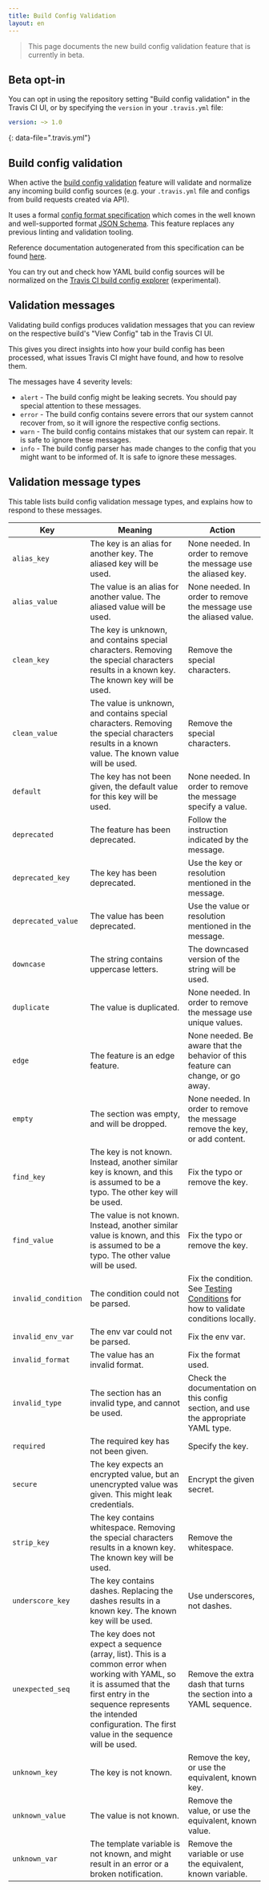 ```yaml
---
title: Build Config Validation
layout: en
---
```


<blockquote class="beta">
  <p>
    This page documents the new build config validation feature that is currently in beta.
  </p>
</blockquote>


## Beta opt-in

You can opt in using the repository setting "Build config validation" in the
Travis CI UI, or by specifying the `version` in your `.travis.yml` file:

```yaml
version: ~> 1.0
```
{: data-file=".travis.yml"}

## Build config validation

When active the [build config validation](https://github.com/travis-ci/travis-yml)
feature will validate and normalize any incoming build config sources (e.g.
your `.travis.yml` file and configs from build requests created via API).

It uses a formal [config format specification](https://github.com/travis-ci/travis-yml/blob/master/schema.json)
which comes in the well known and well-supported format [JSON Schema](https://json-schema.org/).
This feature replaces any previous linting and validation tooling.

Reference documentation autogenerated from this specification can be found
[here](http://config.travis-ci.com).

You can try out and check how YAML build config sources will be normalized
on the [Travis CI build config explorer](http://config.travis-ci.com/explore)
(experimental).

## Validation messages

Validating build configs produces validation messages that you can review
on the respective build's "View Config" tab in the Travis CI UI.

This gives you direct insights into how your build config has been processed,
what issues Travis CI might have found, and how to resolve them.

The messages have 4 severity levels:

* `alert` - The build config might be leaking secrets. You should pay special attention to these messages.
* `error` - The build config contains severe errors that our system cannot recover from, so it will ignore the respective config sections.
* `warn`  - The build config contains mistakes that our system can repair. It is safe to ignore these messages.
* `info`  - The build config parser has made changes to the config that you might want to be informed of. It is safe to ignore these messages.

## Validation message types

This table lists build config validation message types, and explains how to respond to these messages.

<div id="config-validation-message-types"></div>

| Key  | Meaning | Action |
| ---- | ------- | ------ |
| <a id="alias_key">`alias_key`</a>                 | The key is an alias for another key. The aliased key will be used. | None needed. In order to remove the message use the aliased key. |
| <a id="alias_value">`alias_value`</a>             | The value is an alias for another value. The aliased value will be used. | None needed. In order to remove the message use the aliased value. |
| <a id="clean_key">`clean_key`</a>                 | The key is unknown, and contains special characters. Removing the special characters results in a known key. The known key will be used. | Remove the special characters. |
| <a id="clean_value">`clean_value`</a>             | The value is unknown, and contains special characters. Removing the special characters results in a known value. The known value will be used. | Remove the special characters. |
| <a id="default">`default`</a>                     | The key has not been given, the default value for this key will be used. | None needed. In order to remove the message specify a value. |
| <a id="deprecated">`deprecated`</a>               | The feature has been deprecated. | Follow the instruction indicated by the message. |
| <a id="deprecated_key">`deprecated_key`</a>       | The key has been deprecated. | Use the key or resolution mentioned in the message. |
| <a id="deprecated_value">`deprecated_value`</a>   | The value has been deprecated. | Use the value or resolution mentioned in the message. |
| <a id="downcase">`downcase`</a>                   | The string contains uppercase letters. | The downcased version of the string will be used. |
| <a id="duplicate">`duplicate`</a>                 | The value is duplicated. | None needed. In order to remove the message use unique values.|
| <a id="edge">`edge`</a>                           | The feature is an edge feature. | None needed. Be aware that the behavior of this feature can change, or go away. |
| <a id="empty">`empty`</a>                         | The section was empty, and will be dropped. | None needed. In order to remove the message remove the key, or add content. |
| <a id="find_key">`find_key`</a>                   | The key is not known. Instead, another similar key is known, and this is assumed to be a typo. The other key will be used. | Fix the typo or remove the key. |
| <a id="find_value">`find_value`</a>               | The value is not known. Instead, another similar value is known, and this is assumed to be a typo. The other value will be used. | Fix the typo or remove the key. |
| <a id="invalid_condition">`invalid_condition`</a> | The condition could not be parsed. | Fix the condition. See [Testing Conditions](https://docs.travis-ci.com/user/conditions-testing) for how to validate conditions locally. |
| <a id="invalid_env_var">`invalid_env_var`</a>     | The env var could not be parsed. | Fix the env var. |
| <a id="invalid_format">`invalid_format`</a>       | The value has an invalid format. | Fix the format used.|
| <a id="invalid_type">`invalid_type`</a>           | The section has an invalid type, and cannot be used. | Check the documentation on this config section, and use the appropriate YAML type. |
| <a id="required">`required`</a>                   | The required key has not been given. | Specify the key. |
| <a id="secure">`secure`</a>                       | The key expects an encrypted value, but an unencrypted value was given. This might leak credentials. | Encrypt the given secret. |
| <a id="strip_key">`strip_key`</a>                 | The key contains whitespace. Removing the special characters results in a known key. The known key will be used. | Remove the whitespace. |
| <a id="underscore_key">`underscore_key`</a>       | The key contains dashes. Replacing the dashes results in a known key. The known key will be used. | Use underscores, not dashes. |
| <a id="unexpected_seq">`unexpected_seq`</a>       | The key does not expect a sequence (array, list). This is a common error when working with YAML, so it is assumed that the first entry in the sequence represents the intended configuration. The first value in the sequence will be used. | Remove the extra dash that turns the section into a YAML sequence. |
| <a id="unknown_key">`unknown_key`</a>             | The key is not known. | Remove the key, or use the equivalent, known key. |
| <a id="unknown_value">`unknown_value`</a>         | The value is not known. | Remove the value, or use the equivalent, known value. |
| <a id="unknown_var">`unknown_var`</a>             | The template variable is not known, and might result in an error or a broken notification. | Remove the variable or use the equivalent, known variable. |


